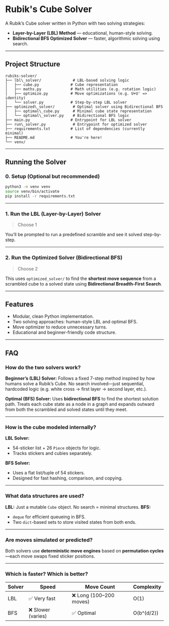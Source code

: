 # Rubik's Cube Solver

A Rubik’s Cube solver written in Python with two solving strategies:
- **Layer-by-Layer (LBL) Method** — educational, human-style solving.
- **Bidirectional BFS Optimized Solver** — faster, algorithmic solving using search.

---

## Project Structure

```
rubiks-solver/
├── lbl\_solver/              # LBL-based solving logic
│   ├── cube.py              # Cube representation
│   ├── maths.py             # Math utilities (e.g. rotation logic)
│   ├── optimize.py          # Move optimizations (e.g. U+U' => identity)
│   └── solver.py            # Step-by-step LBL solver
├── optimized\_solver/        # Optimal solver using Bidirectional BFS
│   ├── optimal\_cube.py      # Minimal cube state representation
│   └── optimal\_solver.py    # Bidirectional BFS logic
├── main.py                  # Entrypoint for LBL solver
├── run\_solver.py            # Entrypoint for optimized solver
├── requirements.txt         # List of dependencies (currently minimal)
├── README.md                # You're here!
└── venv/                   

````

---

## Running the Solver

### 0. Setup (Optional but recommended)

```bash
python3 -m venv venv
source venv/bin/activate
pip install -r requirements.txt
````

---

### 1. Run the LBL (Layer-by-Layer) Solver

> Choose 1

You’ll be prompted to run a predefined scramble and see it solved step-by-step.

---

### 2. Run the Optimized Solver (Bidirectional BFS)

> Choose 2

This uses `optimized_solver/` to find the **shortest move sequence** from a scrambled cube to a solved state using **Bidirectional Breadth-First Search**.

---

## Features

* Modular, clean Python implementation.
* Two solving approaches: human-style LBL and optimal BFS.
* Move optimizer to reduce unnecessary turns.
* Educational and beginner-friendly code structure.

---


## FAQ

### **How do the two solvers work?**

**Beginner’s (LBL) Solver:**
Follows a fixed 7-step method inspired by how humans solve a Rubik’s Cube. No search involved—just sequential, hardcoded logic (e.g. white cross → first layer → second layer, etc.).

**Optimal (BFS) Solver:**
Uses **bidirectional BFS** to find the shortest solution path. Treats each cube state as a node in a graph and expands outward from both the scrambled and solved states until they meet.

---

### **How is the cube modeled internally?**

**LBL Solver:**

* 54-sticker list + 26 `Piece` objects for logic.
* Tracks stickers and cubies separately.

**BFS Solver:**

* Uses a flat list/tuple of 54 stickers.
* Designed for fast hashing, comparison, and copying.

---

### **What data structures are used?**

**LBL:** Just a mutable `Cube` object. No search = minimal structures.
**BFS:**

* `deque` for efficient queueing in BFS.
* Two `dict`-based sets to store visited states from both ends.

---

### **Are moves simulated or predicted?**

Both solvers use **deterministic move engines** based on **permutation cycles**—each move swaps fixed sticker positions.

---

### **Which is faster? Which is better?**

| Solver | Speed             | Move Count             | Complexity |
| ------ | ----------------- | ---------------------- | ---------- |
| LBL    | ✅ Very fast       | ❌ Long (100–200 moves) | O(1)       |
| BFS    | ❌ Slower (varies) | ✅ Optimal              | O(b^(d/2)) |


